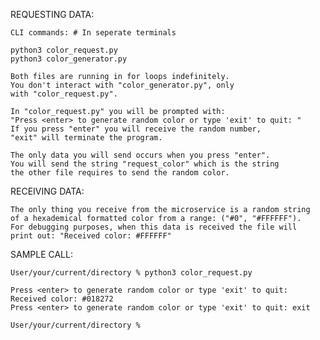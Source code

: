 REQUESTING DATA:

    CLI commands: # In seperate terminals

    python3 color_request.py
    python3 color_generator.py

    Both files are running in for loops indefinitely.
    You don't interact with "color_generator.py", only
    with "color_request.py".

    In "color_request.py" you will be prompted with:
    "Press <enter> to generate random color or type 'exit' to quit: "
    If you press "enter" you will receive the random number,
    "exit" will terminate the program.

    The only data you will send occurs when you press "enter".
    You will send the string "request_color" which is the string
    the other file requires to send the random color.

RECEIVING DATA:
    
    The only thing you receive from the microservice is a random string
    of a hexademical formatted color from a range: ("#0", "#FFFFFF").
    For debugging purposes, when this data is received the file will 
    print out: "Received color: #FFFFFF"

    
SAMPLE CALL:

    User/your/current/directory % python3 color_request.py

    Press <enter> to generate random color or type 'exit' to quit: 
    Received color: #018272
    Press <enter> to generate random color or type 'exit' to quit: exit

    User/your/current/directory %


    
    